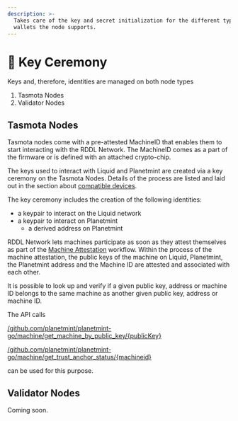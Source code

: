 ```yaml
---
description: >-
  Takes care of the key and secret initialization for the different types of
  wallets the node supports.
---
```


# 🔐 Key Ceremony

Keys and, therefore, identities are managed on both node types

1. Tasmota Nodes
2. Validator Nodes

## Tasmota Nodes

Tasmota nodes come with a pre-attested MachineID that enables them to start interacting with the RDDL Network. The MachineID comes as a part of the firmware or is defined with an attached crypto-chip.&#x20;

The keys used to interact with Liquid and Planetmint are created via a key ceremony on the Tasmota Nodes. Details of the process are listed and laid out in the section about [compatible devices](../../supported-hardware/compatible-devices.md).

The key ceremony includes the creation of the following identities:&#x20;

* a keypair to interact on the Liquid network
* a keypair to interact on Planetmint
  * a derived address on Planetmint

RDDL Network lets machines participate as soon as they attest themselves as part of the [Machine Attestation](../../use-cases/machine-attestation.md) workflow. Within the process of the machine attestation, the public keys of the machine on Liquid, Planetmint, the Planetmint address and the Machine ID are attested and associated with each other.&#x20;

It is possible to look up and verify if a given public key, address or machine ID belongs to the same machine as another given public key, address or machine ID.&#x20;

The API calls

[/github.com/planetmint/planetmint-go/machine/get\_machine\_by\_public\_key/{publicKey}](https://planetmint-go-testnet-api.rddl.io/github.com/planetmint/planetmint-go/machine/get\_machine\_by\_public\_key)

[/github.com/planetmint/planetmint-go/machine/get\_trust\_anchor\_status/{machineid}](https://planetmint-go-testnet-api.rddl.io/github.com/planetmint/planetmint-go/machine/get\_trust\_anchor\_status/)

can be used for this purpose.

## Validator Nodes

Coming soon.
